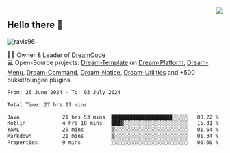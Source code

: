 <img align='right' src="https://github-readme-stats.vercel.app/api?username=Ravis96&show_icons=true">

## Hello there 👋
<p align="left"> <img src="https://komarev.com/ghpvc/?username=ravis96&label=Profile%20views&color=0e75b6&style=flat" alt="ravis96" /> </p>

👨‍💻 Owner & Leader of [DreamCode](https://github.com/DreamPoland) <br>
💻 Open-Source projects: [Dream-Template](https://github.com/DreamPoland/dream-template) on [Dream-Platform](https://github.com/DreamPoland/dream-platform), [Dream-Menu](https://github.com/DreamPoland/dream-menu), [Dream-Command](https://github.com/DreamPoland/dream-command), [Dream-Notice](https://github.com/DreamPoland/dream-notice), [Dream-Utilities](https://github.com/DreamPoland/dream-utilities) and +500 bukkit/bungee plugins.

<!--START_SECTION:waka-->

```txt
From: 26 June 2024 - To: 03 July 2024

Total Time: 27 hrs 17 mins

Java              21 hrs 53 mins  ████████████████████░░░░░   80.22 %
Kotlin            4 hrs 10 mins   ███▓░░░░░░░░░░░░░░░░░░░░░   15.31 %
YAML              26 mins         ▒░░░░░░░░░░░░░░░░░░░░░░░░   01.64 %
Markdown          21 mins         ▒░░░░░░░░░░░░░░░░░░░░░░░░   01.34 %
Properties        9 mins          ░░░░░░░░░░░░░░░░░░░░░░░░░   00.60 %
```

<!--END_SECTION:waka-->
